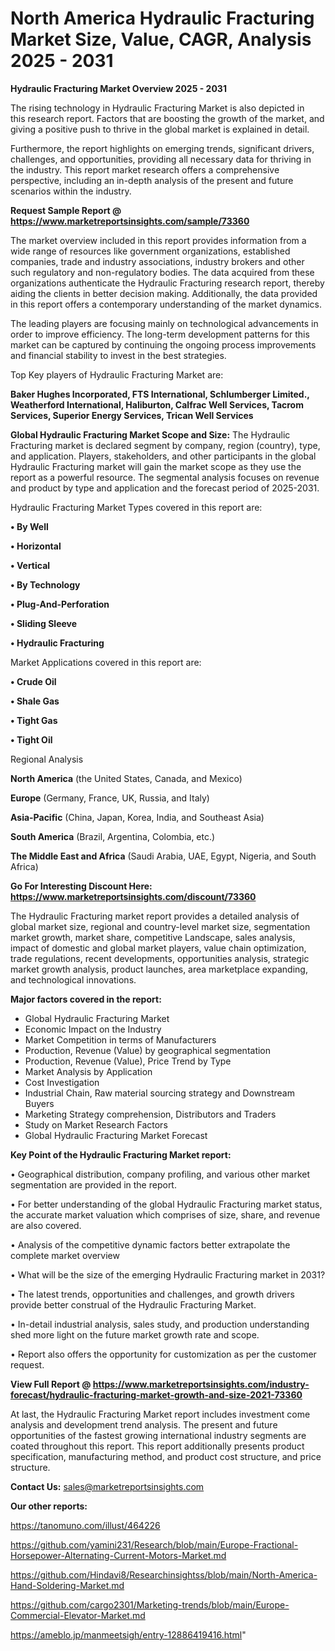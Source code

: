 # North America Hydraulic Fracturing Market Size, Value, CAGR, Analysis 2025 - 2031

<Strong> Hydraulic Fracturing Market Overview 2025 - 2031</strong>

The rising technology in Hydraulic Fracturing Market is also depicted in this research report. Factors that are boosting the growth of the market, and giving a positive push to thrive in the global market is explained in detail.

Furthermore, the report highlights on emerging trends, significant drivers, challenges, and opportunities, providing all necessary data for thriving in the industry. This report market research offers a comprehensive perspective, including an in-depth analysis of the present and future scenarios within the industry.

<strong>Request Sample Report @ <a href=https://www.marketreportsinsights.com/sample/73360>https://www.marketreportsinsights.com/sample/73360</a></strong>

The market overview included in this report provides information from a wide range of resources like government organizations, established companies, trade and industry associations, industry brokers and other such regulatory and non-regulatory bodies. The data acquired from these organizations authenticate the Hydraulic Fracturing research report, thereby aiding the clients in better decision making. Additionally, the data provided in this report offers a contemporary understanding of the market dynamics.

The leading players are focusing mainly on technological advancements in order to improve efficiency. The long-term development patterns for this market can be captured by continuing the ongoing process improvements and financial stability to invest in the best strategies.

Top Key players of Hydraulic Fracturing Market are:

<strong>Baker Hughes Incorporated, FTS International, Schlumberger Limited., Weatherford International, Haliburton, Calfrac Well Services, Tacrom Services, Superior Energy Services, Trican Well Services</strong>

<strong><b>Global Hydraulic Fracturing Market Scope and Size:</b></strong>
The Hydraulic Fracturing market is declared segment by company, region (country), type, and application. Players, stakeholders, and other participants in the global Hydraulic Fracturing market will gain the market scope as they use the report as a powerful resource. The segmental analysis focuses on revenue and product by type and application and the forecast period of 2025-2031.

Hydraulic Fracturing Market Types covered in this report are:

<strong>• By Well

• Horizontal

• Vertical

• By Technology

• Plug-And-Perforation

• Sliding Sleeve

• Hydraulic Fracturing</strong>

Market Applications covered in this report are:

<strong>• Crude Oil

• Shale Gas

• Tight Gas

• Tight Oil</strong> 

Regional Analysis

<strong>North America</strong> (the United States, Canada, and Mexico)

<strong>Europe</strong> (Germany, France, UK, Russia, and Italy)

<strong>Asia-Pacific</strong> (China, Japan, Korea, India, and Southeast Asia)

<strong>South America</strong> (Brazil, Argentina, Colombia, etc.)

<strong>The Middle East and Africa</strong> (Saudi Arabia, UAE, Egypt, Nigeria, and South Africa)

<strong>Go For Interesting Discount Here: <a href=https://www.marketreportsinsights.com/discount/73360>https://www.marketreportsinsights.com/discount/73360</a></strong>

The Hydraulic Fracturing market report provides a detailed analysis of global market size, regional and country-level market size, segmentation market growth, market share, competitive Landscape, sales analysis, impact of domestic and global market players, value chain optimization, trade regulations, recent developments, opportunities analysis, strategic market growth analysis, product launches, area marketplace expanding, and technological innovations.

<strong><b>Major factors covered in the report:</b></strong>
<ul>
  <li>Global Hydraulic Fracturing Market </li>
  <li>Economic Impact on the Industry</li>
  <li>Market Competition in terms of Manufacturers</li>
  <li>Production, Revenue (Value) by geographical segmentation</li>
  <li>Production, Revenue (Value), Price Trend by Type</li>
  <li>Market Analysis by Application</li>
  <li>Cost Investigation</li>
  <li>Industrial Chain, Raw material sourcing strategy and Downstream Buyers</li>
  <li>Marketing Strategy comprehension, Distributors and Traders</li>
  <li>Study on Market Research Factors</li>
  <li>Global Hydraulic Fracturing Market Forecast</li>
</ul>

<strong><b>Key Point of the Hydraulic Fracturing Market report:</b></strong>

• Geographical distribution, company profiling, and various other market segmentation are provided in the report.

• For better understanding of the global Hydraulic Fracturing market status, the accurate market valuation which comprises of size, share, and revenue are also covered.

• Analysis of the competitive dynamic factors better extrapolate the complete market overview

• What will be the size of the emerging Hydraulic Fracturing market in 2031?

• The latest trends, opportunities and challenges, and growth drivers provide better construal of the Hydraulic Fracturing Market.

• In-detail industrial analysis, sales study, and production understanding shed more light on the future market growth rate and scope.

• Report also offers the opportunity for customization as per the customer request.

<strong><b>View Full Report @ <a href=https://www.marketreportsinsights.com/industry-forecast/hydraulic-fracturing-market-growth-and-size-2021-73360>https://www.marketreportsinsights.com/industry-forecast/hydraulic-fracturing-market-growth-and-size-2021-73360</a></b></strong>


At last, the Hydraulic Fracturing Market report includes investment come analysis and development trend analysis. The present and future opportunities of the fastest growing international industry segments are coated throughout this report. This report additionally presents product specification, manufacturing method, and product cost structure, and price structure.

<strong>Contact Us:</strong>
sales@marketreportsinsights.com

<strong>Our other reports:</strong>

<a href=https://tanomuno.com/illust/464226>https://tanomuno.com/illust/464226</a>

<a href=https://github.com/yamini231/Research/blob/main/Europe-Fractional-Horsepower-Alternating-Current-Motors-Market.md>https://github.com/yamini231/Research/blob/main/Europe-Fractional-Horsepower-Alternating-Current-Motors-Market.md</a>

<a href=https://github.com/Hindavi8/Researchinsightss/blob/main/North-America-Hand-Soldering-Market.md>https://github.com/Hindavi8/Researchinsightss/blob/main/North-America-Hand-Soldering-Market.md</a>

<a href=https://github.com/cargo2301/Marketing-trends/blob/main/Europe-Commercial-Elevator-Market.md>https://github.com/cargo2301/Marketing-trends/blob/main/Europe-Commercial-Elevator-Market.md</a>

<a href=https://ameblo.jp/manmeetsigh/entry-12886419416.html>https://ameblo.jp/manmeetsigh/entry-12886419416.html</a>"

